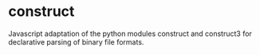 # construct
Javascript adaptation of the python modules construct and construct3 for declarative parsing of binary file formats.
